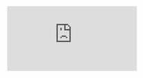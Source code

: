 ![Alt text](https://github.com/Sudhishna/Juniper_Partners_Vertical_Intern_Project/blob/master/j-EDI/j-EDI%20Learning/Juniper%20Event%20Driven%20Infrastructure.pdf "Serial Number Assigned")
